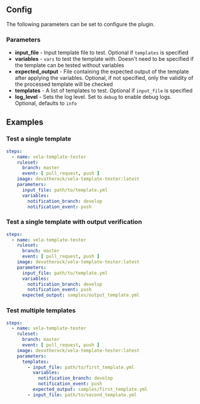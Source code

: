 ## Config
The following parameters can be set to configure the plugin.

### Parameters
* **input_file** - Input template file to test. Optional if `templates` is specified
* **variables** - `vars` to test the template with. Doesn't need to be specified if the template can be tested without variables
* **expected_output** - File containing the expected output of the template after applying the variables. Optional, if not specified, only the validity of the processed template will be checked
* **templates** - A list of templates to test. Optional if `input_file` is specified
* **log_level** - Sets the log level. Set to `debug` to enable debug logs. Optional, defaults to `info`

## Examples
### Test a single template

```yaml
steps:
  - name: vela-template-tester
    ruleset:
      branch: master
      event: [ pull_request, push ]
    image: devatherock/vela-template-tester:latest
    parameters:
      input_file: path/to/template.yml
      variables:
        notification_branch: develop
        notification_event: push
```

### Test a single template with output verification

```yaml
steps:
  - name: vela-template-tester
    ruleset:
      branch: master
      event: [ pull_request, push ]
    image: devatherock/vela-template-tester:latest
    parameters:
      input_file: path/to/template.yml
      variables:
        notification_branch: develop
        notification_event: push
      expected_output: samples/output_template.yml
```

### Test multiple templates

```yaml
steps:
  - name: vela-template-tester
    ruleset:
      branch: master
      event: [ pull_request, push ]
    image: devatherock/vela-template-tester:latest
    parameters:
      templates:
        - input_file: path/to/first_template.yml
          variables:
            notification_branch: develop
            notification_event: push
          expected_output: samples/first_template.yml
        - input_file: path/to/second_template.yml
```
